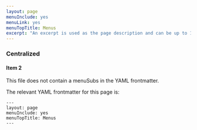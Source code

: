 ```yaml
---
layout: page
menuInclude: yes
menuLink: yes
menuTopTitle: Menus
excerpt: "An excerpt is used as the page description and can be up to 160 characters long..."
---
```

### Centralized

#### Item 2

This file does not contain a menuSubs in the YAML frontmatter.

The relevant YAML frontmatter for this page is:

    ---
    layout: page
    menuInclude: yes
    menuTopTitle: Menus
    ---

